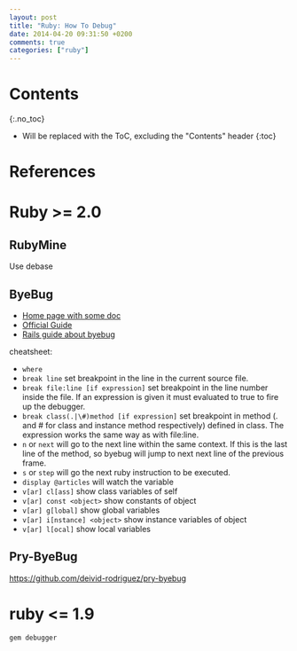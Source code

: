 ```yaml
---
layout: post
title: "Ruby: How To Debug"
date: 2014-04-20 09:31:50 +0200
comments: true
categories: ["ruby"]
---
```


# Contents
{:.no_toc}

* Will be replaced with the ToC, excluding the "Contents" header
{:toc}

# References

# Ruby >= 2.0

## RubyMine

Use debase

## ByeBug

* [Home page with some doc](https://github.com/deivid-rodriguez/byebug)
* [Official Guide](https://github.com/deivid-rodriguez/byebug/blob/master/GUIDE.md)
* [Rails guide about byebug](http://guides.rubyonrails.org/debugging_rails_applications.html#debugging-with-the-byebug-gem)

cheatsheet:

* `where` 
* `break line` set breakpoint in the line in the current source file.
* `break file:line [if expression]` set breakpoint in the line number inside the file. If an expression is given it must evaluated to true to fire up the debugger.
* `break class(.|\#)method [if expression]` set breakpoint in method (. and # for class and instance method respectively) defined in class. The expression works the same way as with file:line. 
* `n` or `next` will go to the next line within the same context. If this is the last line of the method, so byebug will jump to next next line of the previous frame.
* `s` or `step` will go the next ruby instruction to be executed.
* `display @articles` will watch the variable
* `v[ar] cl[ass]`                   show class variables of self
* `v[ar] const <object>`            show constants of object
* `v[ar] g[lobal]`                  show global variables
* `v[ar] i[nstance] <object>`       show instance variables of object
* `v[ar] l[ocal]`                   show local variables

## Pry-ByeBug

https://github.com/deivid-rodriguez/pry-byebug

# ruby <= 1.9

`gem debugger`
